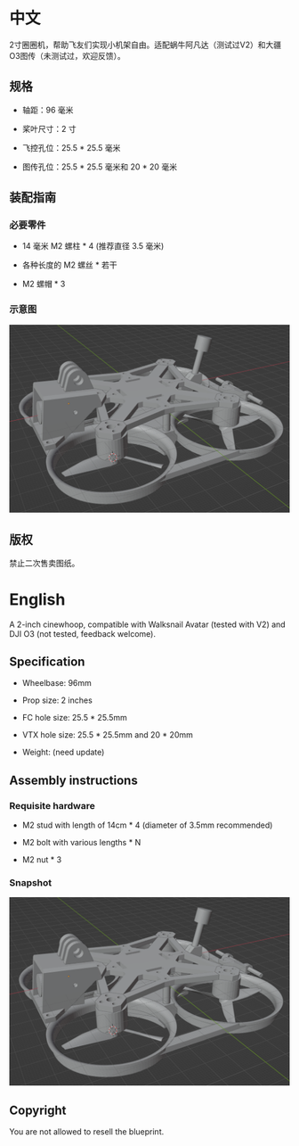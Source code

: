 # 中文

2寸圈圈机，帮助飞友们实现小机架自由。适配蜗牛阿凡达（测试过V2）和大疆O3图传（未测试过，欢迎反馈）。

## 规格

* 轴距：96 毫米

* 桨叶尺寸：2 寸

* 飞控孔位：25.5 * 25.5 毫米

* 图传孔位：25.5 * 25.5 毫米和 20 * 20 毫米

## 装配指南

### 必要零件

* 14 毫米 M2 螺柱 * 4 (推荐直径 3.5 毫米)

* 各种长度的 M2 螺丝 * 若干

* M2 螺帽 * 3

### 示意图

![Example 1](snapshot_0.png)

## 版权

禁止二次售卖图纸。

# English

A 2-inch cinewhoop, compatible with Walksnail Avatar (tested with V2) and DJI O3 (not tested, feedback welcome).

## Specification

* Wheelbase: 96mm

* Prop size: 2 inches

* FC hole size: 25.5 * 25.5mm

* VTX hole size: 25.5 * 25.5mm and 20 * 20mm

* Weight: (need update)

## Assembly instructions

### Requisite hardware

* M2 stud with length of 14cm * 4 (diameter of 3.5mm recommended)

* M2 bolt with various lengths * N

* M2 nut * 3

### Snapshot

![Example 1](snapshot_0.png)

## Copyright

You are not allowed to resell the blueprint.

